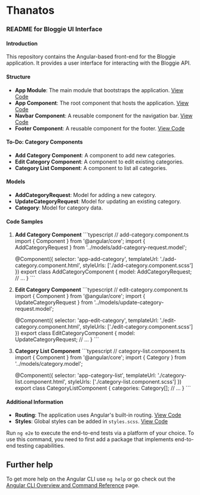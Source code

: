 # Thanatos

### README for Bloggie UI Interface

#### Introduction
This repository contains the Angular-based front-end for the Bloggie application. It provides a user interface for interacting with the Bloggie API.

#### Structure
- **App Module**: The main module that bootstraps the application. [View Code](https://github.com/triunai/bloggie-UI-interface/blob/master/src/app/app.module.ts)
- **App Component**: The root component that hosts the application. [View Code](https://github.com/triunai/bloggie-UI-interface/blob/master/src/app/app.component.ts)
- **Navbar Component**: A reusable component for the navigation bar. [View Code](https://github.com/triunai/bloggie-UI-interface/blob/master/src/app/core/components/navbar/navbar.component.ts)
- **Footer Component**: A reusable component for the footer. [View Code](https://github.com/triunai/bloggie-UI-interface/blob/master/src/app/core/components/footer/footer.component.html)

#### To-Do: Category Components
- **Add Category Component**: A component to add new categories.
- **Edit Category Component**: A component to edit existing categories.
- **Category List Component**: A component to list all categories.

#### Models
- **AddCategoryRequest**: Model for adding a new category.
- **UpdateCategoryRequest**: Model for updating an existing category.
- **Category**: Model for category data.

#### Code Samples
1. **Add Category Component**
    \`\`\`typescript
    // add-category.component.ts
    import { Component } from '@angular/core';
    import { AddCategoryRequest } from '../models/add-category-request.model';
    
    @Component({
      selector: 'app-add-category',
      templateUrl: './add-category.component.html',
      styleUrls: ['./add-category.component.scss']
    })
    export class AddCategoryComponent {
      model: AddCategoryRequest;
      // ... 
    }
    \`\`\`

2. **Edit Category Component**
    \`\`\`typescript
    // edit-category.component.ts
    import { Component } from '@angular/core';
    import { UpdateCategoryRequest } from '../models/update-category-request.model';
    
    @Component({
      selector: 'app-edit-category',
      templateUrl: './edit-category.component.html',
      styleUrls: ['./edit-category.component.scss']
    })
    export class EditCategoryComponent {
      model: UpdateCategoryRequest;
      // ... 
    }
    \`\`\`

3. **Category List Component**
    \`\`\`typescript
    // category-list.component.ts
    import { Component } from '@angular/core';
    import { Category } from '../models/category.model';
    
    @Component({
      selector: 'app-category-list',
      templateUrl: './category-list.component.html',
      styleUrls: ['./category-list.component.scss']
    })
    export class CategoryListComponent {
      categories: Category[];
      // ... 
    }
    \`\`\`

#### Additional Information
- **Routing**: The application uses Angular's built-in routing. [View Code](https://github.com/triunai/bloggie-UI-interface/blob/master/src/app/app-routing.module.ts)
- **Styles**: Global styles can be added in `styles.scss`. [View Code](https://github.com/triunai/bloggie-UI-interface/blob/master/src/styles.scss)

Run `ng e2e` to execute the end-to-end tests via a platform of your choice. To use this command, you need to first add a package that implements end-to-end testing capabilities.

## Further help

To get more help on the Angular CLI use `ng help` or go check out the [Angular CLI Overview and Command Reference](https://angular.io/cli) page.

